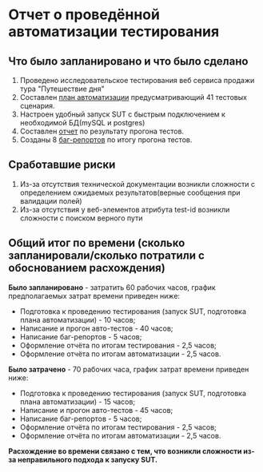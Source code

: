 # Отчет о проведённой автоматизации тестирования
## Что было запланировано и что было сделано
1. Проведено исследовательское тестирования веб сервиса продажи тура "Путешествие дня"
2. Составлен [план автоматизации](https://github.com/pelfegor/Diplom1/blob/master/documents/Plan.md) предусматривающий 41 тестовых сценария.
3. Настроен удобный запуск SUT с быстрым подключением к необходимой БД(mySQL и postgres)
4. Cоставлен [отчет](https://github.com/pelfegor/Diplom1/blob/master/documents/Report.md) по результату прогона тестов.
5. Созданы 8 [баг-репортов](https://github.com/pelfegor/Diplom1/issues) по итогу прогона тестов.

## Сработавшие риски

1. Из-за отсутствия технической документации возникли сложности с определением ожидаемых результатов(верные сообщения при валидации полей)
2. Из-за отсутствия у веб-элементов атрибута test-id возникли сложности с поиском верного пути

## Общий итог по времени (сколько запланировали/сколько потратили с обоснованием расхождения)
**Было запланировано** - затратить 60 рабочих часов, график предполагаемых затрат времени приведен ниже:
- Подготовка к проведению тестирования (запуск SUT, подготовка плана автоматизации) - 10 часов;
- Написание и прогон авто-тестов - 40 часов;
- Написание баг-репортов - 5 часов;
- Оформление отчёта по итогам тестирования - 2,5 часов;
- Оформление отчёта по итогам автоматизации - 2,5 часов.

**Было затрачено** - 70 рабочих часа, график затрат времени приведен ниже:
- Подготовка к проведению тестирования (запуск SUT, подготовка плана автоматизации) - 15 часов;
- Написание и прогон авто-тестов - 45 часов;
- Написание баг-репортов - 5 часов;
- Оформление отчёта по итогам тестирования - 2,5 часов;
- Оформление отчёта по итогам автоматизации - 2,5 часов.

**Расхождение во времени связано с тем, что возникли сложности из-за неправильного подхода к запуску SUT.**
